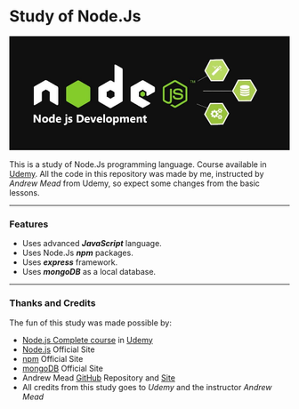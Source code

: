 
# Study of Node.Js
![NodeJs Study Banner](./OtherFiles/nodeJs_course.jpeg)

This is a study of Node.Js programming language.
Course available in [Udemy](https://www.udemy.com/).
All the code in this repository was made by me, instructed by *Andrew Mead* from Udemy, so expect some changes from the basic lessons.

---

### Features
- Uses advanced ***JavaScript*** language.
- Uses Node.Js ***npm*** packages.
- Uses ***express*** framework.
- Uses ***mongoDB*** as a local database.


---

### Thanks and Credits
The fun of this study was made possible by:
- [Node.js Complete course](https://www.udemy.com/course/the-complete-nodejs-developer-course-2/) in [Udemy](https://www.udemy.com/)
- [Node.js](https://nodejs.org/en/) Official Site
- [npm](https://www.npmjs.com) Official Site
- [mongoDB](https://www.mongodb.com/) Official Site
- Andrew Mead [GitHub](https://github.com/andrewjmead/node-course-v3-code) Repository and [Site](https://mead.io/)
- All credits from this study goes to *Udemy* and the instructor *Andrew Mead*
